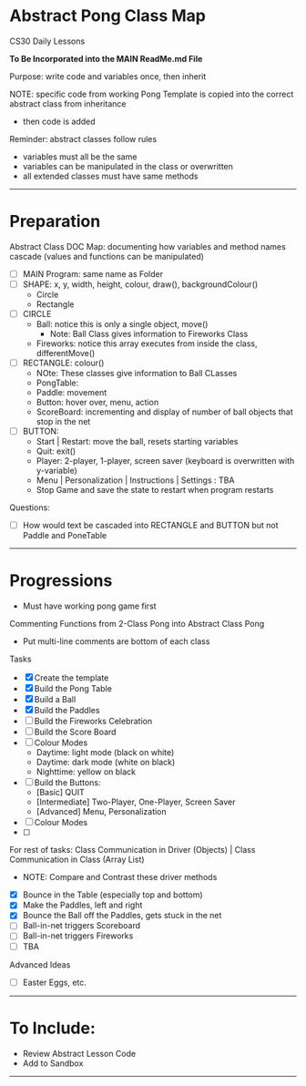 # Abstract Pong Class Map
CS30 Daily Lessons

**To Be Incorporated into the MAIN ReadMe.md File**

Purpose: write code and variables once, then inherit

NOTE: specific code from working Pong Template is copied into the correct abstract class from inheritance
- then code is added

Reminder: abstract classes follow rules
- variables must all be the same
- variables can be manipulated in the class or overwritten
- all extended classes must have same methods

---

# Preparation

Abstract Class DOC Map: documenting how variables and method names cascade (values and functions can be manipulated)
- [ ] MAIN Program: same name as Folder
- [ ] SHAPE: x, y, width, height, colour, draw(), backgroundColour()
  - Circle
  - Rectangle
- [ ] CIRCLE
  - Ball: notice this is only a single object, move()
	- Note: Ball Class gives information to Fireworks Class
  - Fireworks: notice this array executes from inside the class, differentMove()
- [ ] RECTANGLE: colour()
  - NOte: These classes give information to Ball CLasses
  - PongTable: 
  - Paddle: movement
  - Button: hover over, menu, action
  - ScoreBoard: incrementing and display of number of ball objects that stop in the net
- [ ] BUTTON:
  - Start | Restart: move the ball, resets starting variables
  - Quit: exit()
  - Player: 2-player, 1-player, screen saver (keyboard is overwritten with y-variable)
  - Menu | Personalization | Instructions | Settings : TBA
  - Stop Game and save the state to restart when program restarts

Questions:
- [ ] How would text be cascaded into RECTANGLE and BUTTON but not Paddle and PoneTable

---

# Progressions
- Must have working pong game first

Commenting Functions from 2-Class Pong into Abstract Class Pong
- Put multi-line comments are bottom of each class

Tasks
- [x] Create the template
- [x] Build the Pong Table 
- [x] Build a Ball
- [x] Build the Paddles
- [ ] Build the Fireworks Celebration
- [ ] Build the Score Board
- [ ] Colour Modes
  - Daytime: light mode (black on white)
  - Daytime: dark mode (white on black)
  - Nighttime: yellow on black
- [ ] Build the Buttons:
  - [Basic] QUIT
  - [Intermediate] Two-Player, One-Player, Screen Saver
  - [Advanced] Menu, Personalization
- [ ] Colour Modes
- [ ] 

For rest of tasks: Class Communication in Driver (Objects) | Class Communication in Class (Array List)
- NOTE: Compare and Contrast these driver methods
- [x] Bounce in the Table (especially top and bottom)
- [x] Make the Paddles, left and right
- [x] Bounce the Ball off the Paddles, gets stuck in the net
- [ ] Ball-in-net triggers Scoreboard
- [ ] Ball-in-net triggers Fireworks
- [ ] TBA

Advanced Ideas
- [ ] Easter Eggs, etc.

---

# To Include: 
- Review Abstract Lesson Code
- Add to Sandbox

---
